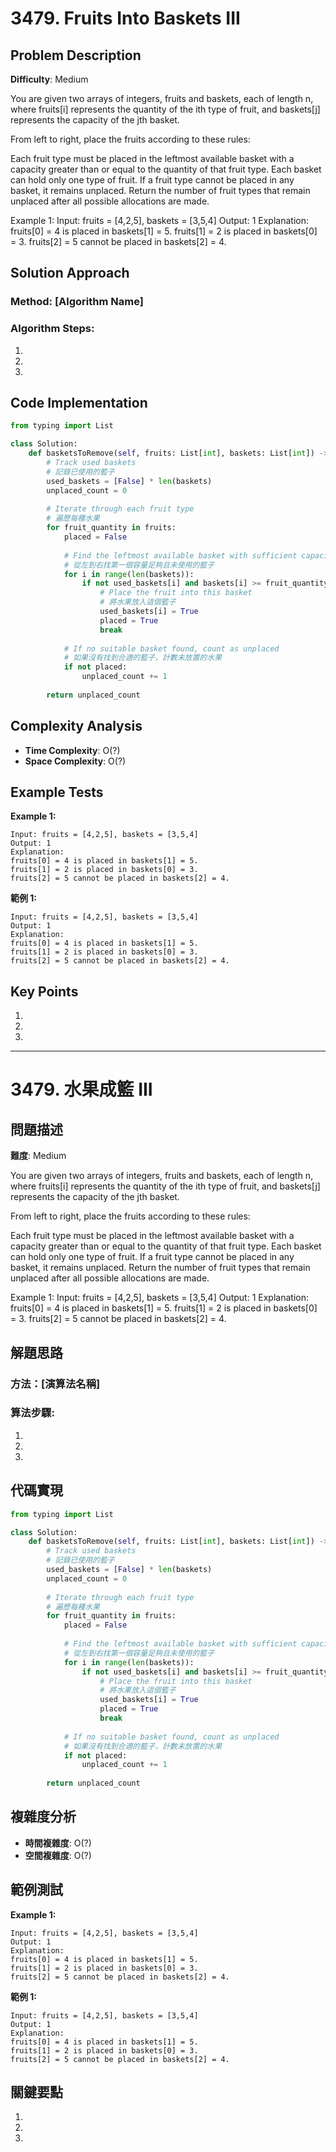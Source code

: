 # 3479. Fruits Into Baskets III

## Problem Description

**Difficulty**: Medium

You are given two arrays of integers, fruits and baskets, each of length n, where fruits[i] represents the quantity of the ith type of fruit, and baskets[j] represents the capacity of the jth basket.

From left to right, place the fruits according to these rules:

Each fruit type must be placed in the leftmost available basket with a capacity greater than or equal to the quantity of that fruit type.
Each basket can hold only one type of fruit.
If a fruit type cannot be placed in any basket, it remains unplaced.
Return the number of fruit types that remain unplaced after all possible allocations are made.

Example 1:
Input: fruits = [4,2,5], baskets = [3,5,4]
Output: 1
Explanation:
fruits[0] = 4 is placed in baskets[1] = 5.
fruits[1] = 2 is placed in baskets[0] = 3.
fruits[2] = 5 cannot be placed in baskets[2] = 4.

## Solution Approach

### Method: [Algorithm Name]

<!-- Please describe the solution approach here -->

### Algorithm Steps:

1. <!-- Step 1 -->
2. <!-- Step 2 -->
3. <!-- Step 3 -->

## Code Implementation

```python
from typing import List

class Solution:
    def basketsToRemove(self, fruits: List[int], baskets: List[int]) -> int:
        # Track used baskets
        # 記錄已使用的籃子
        used_baskets = [False] * len(baskets)
        unplaced_count = 0
        
        # Iterate through each fruit type
        # 遍歷每種水果
        for fruit_quantity in fruits:
            placed = False
            
            # Find the leftmost available basket with sufficient capacity
            # 從左到右找第一個容量足夠且未使用的籃子
            for i in range(len(baskets)):
                if not used_baskets[i] and baskets[i] >= fruit_quantity:
                    # Place the fruit into this basket
                    # 將水果放入這個籃子
                    used_baskets[i] = True
                    placed = True
                    break
            
            # If no suitable basket found, count as unplaced
            # 如果沒有找到合適的籃子，計數未放置的水果
            if not placed:
                unplaced_count += 1
        
        return unplaced_count
```

## Complexity Analysis

- **Time Complexity**: O(?) <!-- Please fill in time complexity -->
- **Space Complexity**: O(?) <!-- Please fill in space complexity -->

## Example Tests

**Example 1:**
```
Input: fruits = [4,2,5], baskets = [3,5,4]
Output: 1
Explanation:
fruits[0] = 4 is placed in baskets[1] = 5.
fruits[1] = 2 is placed in baskets[0] = 3.
fruits[2] = 5 cannot be placed in baskets[2] = 4.
```

**範例 1:**
```
Input: fruits = [4,2,5], baskets = [3,5,4]
Output: 1
Explanation:
fruits[0] = 4 is placed in baskets[1] = 5.
fruits[1] = 2 is placed in baskets[0] = 3.
fruits[2] = 5 cannot be placed in baskets[2] = 4.
```

## Key Points

1. <!-- Key point 1 -->
2. <!-- Key point 2 -->
3. <!-- Key point 3 -->

---

# 3479. 水果成籃 III

## 問題描述

**難度**: Medium

You are given two arrays of integers, fruits and baskets, each of length n, where fruits[i] represents the quantity of the ith type of fruit, and baskets[j] represents the capacity of the jth basket.

From left to right, place the fruits according to these rules:

Each fruit type must be placed in the leftmost available basket with a capacity greater than or equal to the quantity of that fruit type.
Each basket can hold only one type of fruit.
If a fruit type cannot be placed in any basket, it remains unplaced.
Return the number of fruit types that remain unplaced after all possible allocations are made.

Example 1:
Input: fruits = [4,2,5], baskets = [3,5,4]
Output: 1
Explanation:
fruits[0] = 4 is placed in baskets[1] = 5.
fruits[1] = 2 is placed in baskets[0] = 3.
fruits[2] = 5 cannot be placed in baskets[2] = 4.

## 解題思路

### 方法：[演算法名稱]

<!-- 請在此處描述解題思路 -->

### 算法步驟:

1. <!-- 步驟 1 -->
2. <!-- 步驟 2 -->
3. <!-- 步驟 3 -->

## 代碼實現

```python
from typing import List

class Solution:
    def basketsToRemove(self, fruits: List[int], baskets: List[int]) -> int:
        # Track used baskets
        # 記錄已使用的籃子
        used_baskets = [False] * len(baskets)
        unplaced_count = 0
        
        # Iterate through each fruit type
        # 遍歷每種水果
        for fruit_quantity in fruits:
            placed = False
            
            # Find the leftmost available basket with sufficient capacity
            # 從左到右找第一個容量足夠且未使用的籃子
            for i in range(len(baskets)):
                if not used_baskets[i] and baskets[i] >= fruit_quantity:
                    # Place the fruit into this basket
                    # 將水果放入這個籃子
                    used_baskets[i] = True
                    placed = True
                    break
            
            # If no suitable basket found, count as unplaced
            # 如果沒有找到合適的籃子，計數未放置的水果
            if not placed:
                unplaced_count += 1
        
        return unplaced_count
```

## 複雜度分析

- **時間複雜度**: O(?) <!-- 請填入時間複雜度 -->
- **空間複雜度**: O(?) <!-- 請填入空間複雜度 -->

## 範例測試

**Example 1:**
```
Input: fruits = [4,2,5], baskets = [3,5,4]
Output: 1
Explanation:
fruits[0] = 4 is placed in baskets[1] = 5.
fruits[1] = 2 is placed in baskets[0] = 3.
fruits[2] = 5 cannot be placed in baskets[2] = 4.
```

**範例 1:**
```
Input: fruits = [4,2,5], baskets = [3,5,4]
Output: 1
Explanation:
fruits[0] = 4 is placed in baskets[1] = 5.
fruits[1] = 2 is placed in baskets[0] = 3.
fruits[2] = 5 cannot be placed in baskets[2] = 4.
```

## 關鍵要點

1. <!-- 關鍵點 1 -->
2. <!-- 關鍵點 2 -->
3. <!-- 關鍵點 3 -->
